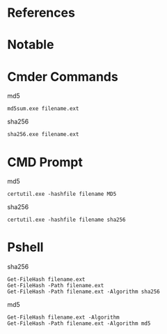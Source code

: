# References

# Notable

# Cmder Commands
md5
```
md5sum.exe filename.ext
```

sha256
```
sha256.exe filename.ext
```


# CMD Prompt
md5
```
certutil.exe -hashfile filename MD5
```

sha256
```
certutil.exe -hashfile filename sha256
```

# Pshell
sha256
```
Get-FileHash filename.ext
Get-FileHash -Path filename.ext
Get-FileHash -Path filename.ext -Algorithm sha256
```

md5
```
Get-FileHash filename.ext -Algorithm
Get-FileHash -Path filename.ext -Algorithm md5
```